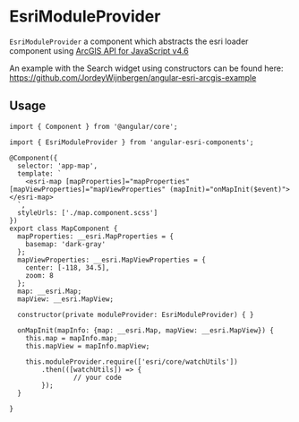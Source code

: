 # EsriModuleProvider

`EsriModuleProvider`  a component which abstracts the esri loader component using [ArcGIS API for JavaScript v4.6](https://developers.arcgis.com/javascript/)

An example with the Search widget using constructors can be found here:
https://github.com/JordeyWijnbergen/angular-esri-arcgis-example


## Usage

```
import { Component } from '@angular/core';

import { EsriModuleProvider } from 'angular-esri-components';

@Component({
  selector: 'app-map',
  template: `
    <esri-map [mapProperties]="mapProperties" [mapViewProperties]="mapViewProperties" (mapInit)="onMapInit($event)"></esri-map>
  `,
  styleUrls: ['./map.component.scss']
})
export class MapComponent {
  mapProperties: __esri.MapProperties = {
    basemap: 'dark-gray'
  };
  mapViewProperties: __esri.MapViewProperties = {
    center: [-118, 34.5],
    zoom: 8
  };
  map: __esri.Map;
  mapView: __esri.MapView;

  constructor(private moduleProvider: EsriModuleProvider) { }

  onMapInit(mapInfo: {map: __esri.Map, mapView: __esri.MapView}) {
    this.map = mapInfo.map;
    this.mapView = mapInfo.mapView;
    
    this.moduleProvider.require(['esri/core/watchUtils'])
        .then(([watchUtils]) => {
                // your code
        });
  }

}
```
